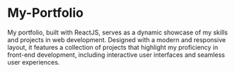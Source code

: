 # My-Portfolio
My portfolio, built with ReactJS, serves as a dynamic showcase of my skills and projects in web development. Designed with a modern and responsive layout, it features a collection of projects that highlight my proficiency in front-end development, including interactive user interfaces and seamless user experiences.
